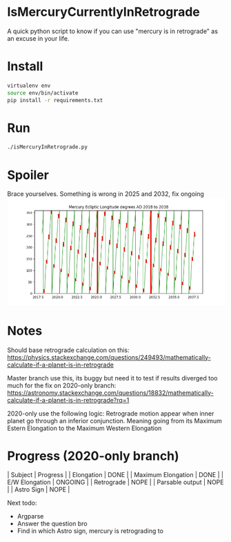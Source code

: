 # IsMercuryCurrentlyInRetrograde
A quick python script to know if you can use "mercury is in retrograde" as an excuse in your life.

# Install
```bash
virtualenv env
source env/bin/activate
pip install -r requirements.txt
```

# Run
```bash
./isMercuryInRetrograde.py
```

# Spoiler
Brace yourselves.
Something is wrong in 2025 and 2032, fix ongoing
![alt text](https://github.com/AnSpake/IsMercuryCurrentlyInRetrograde/blob/master/mercury_retrograde_result.png)

# Notes
Should base retrograde calculation on this:
https://physics.stackexchange.com/questions/249493/mathematically-calculate-if-a-planet-is-in-retrograde

Master branch use this, its buggy but need it to test if results diverged too much for the fix on 2020-only branch:
https://astronomy.stackexchange.com/questions/18832/mathematically-calculate-if-a-planet-is-in-retrograde?rq=1

2020-only use the following logic:
Retrograde motion appear when inner planet go through an inferior conjunction.
Meaning going from its Maximum Estern Elongation to the Maximum Western Elongation

# Progress (2020-only branch)
| Subject | Progress |
| Elongation | DONE |
| Maximum Elongation | DONE |
| E/W Elongation | ONGOING |
| Retrograde | NOPE |
| Parsable output | NOPE |
| Astro Sign | NOPE |

Next todo:
- Argparse
- Answer the question bro
- Find in which Astro sign, mercury is retrograding to
